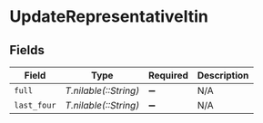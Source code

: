 # UpdateRepresentativeItin


## Fields

| Field                 | Type                  | Required              | Description           |
| --------------------- | --------------------- | --------------------- | --------------------- |
| `full`                | *T.nilable(::String)* | :heavy_minus_sign:    | N/A                   |
| `last_four`           | *T.nilable(::String)* | :heavy_minus_sign:    | N/A                   |